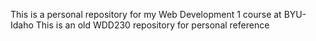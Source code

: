 This is a personal repository for my Web Development 1 course at BYU-Idaho
This is an old WDD230 repository for personal reference
